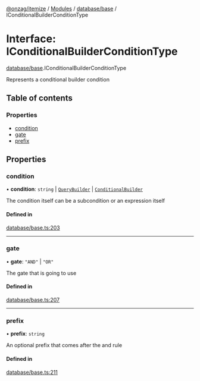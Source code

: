 [@onzag/itemize](../README.md) / [Modules](../modules.md) / [database/base](../modules/database_base.md) / IConditionalBuilderConditionType

# Interface: IConditionalBuilderConditionType

[database/base](../modules/database_base.md).IConditionalBuilderConditionType

Represents a conditional builder condition

## Table of contents

### Properties

- [condition](database_base.IConditionalBuilderConditionType.md#condition)
- [gate](database_base.IConditionalBuilderConditionType.md#gate)
- [prefix](database_base.IConditionalBuilderConditionType.md#prefix)

## Properties

### condition

• **condition**: `string` \| [`QueryBuilder`](../classes/database_base.QueryBuilder.md) \| [`ConditionalBuilder`](../classes/database_base.ConditionalBuilder.md)

The condition itself can be a subcondition
or an expression itself

#### Defined in

[database/base.ts:203](https://github.com/onzag/itemize/blob/59702dd5/database/base.ts#L203)

___

### gate

• **gate**: ``"AND"`` \| ``"OR"``

The gate that is going to use

#### Defined in

[database/base.ts:207](https://github.com/onzag/itemize/blob/59702dd5/database/base.ts#L207)

___

### prefix

• **prefix**: `string`

An optional prefix that comes after the and rule

#### Defined in

[database/base.ts:211](https://github.com/onzag/itemize/blob/59702dd5/database/base.ts#L211)
